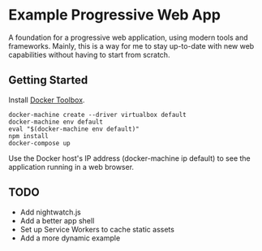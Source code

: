 # Example Progressive Web App

A foundation for a progressive web application, using modern tools and frameworks.
Mainly, this is a way for me to stay up-to-date with new web capabilities without
having to start from scratch.

## Getting Started
Install [Docker Toolbox](https://www.docker.com/products/docker-toolbox).
```
docker-machine create --driver virtualbox default
docker-machine env default
eval "$(docker-machine env default)"
npm install
docker-compose up
```
Use the Docker host's IP address (docker-machine ip default) to see the application running in a web browser.

## TODO
- Add nightwatch.js
- Add a better app shell
- Set up Service Workers to cache static assets
- Add a more dynamic example

